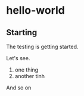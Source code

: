 # hello-world
## Starting
The testing is getting started.

Let's see.
1. one thing
2. another tinh

And so on
